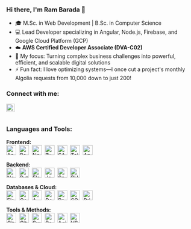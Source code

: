 ### Hi there, I'm Ram Barada 👋

- 🎓 M.Sc. in Web Development | B.Sc. in Computer Science
- 💻 Lead Developer specializing in Angular, Node.js, Firebase, and Google Cloud Platform (GCP)
- ☁️ **AWS Certified Developer Associate (DVA-C02)**
- 🎯 My focus: Turning complex business challenges into powerful, efficient, and scalable digital solutions
- ⚡ Fun fact: I love optimizing systems—I once cut a project's monthly Algolia requests from 10,000 down to just 200!

### Connect with me:

<a href="https://linkedin.com/in/ram-barada" target="_blank">
  <img align="left" alt="Ram Barada | LinkedIn" width="22px" src="https://skillicons.dev/icons?i=linkedin" />
</a>
<br />
<br />

### Languages and Tools:

<p align="left"><strong>Frontend:</strong><br/>
  <img alt="Angular" width="26px" src="https://skillicons.dev/icons?i=angular"/>&nbsp;
  <img alt="React" width="26px" src="https://skillicons.dev/icons?i=react" />&nbsp;
  <img alt="Next.js" width="26px" src="https://skillicons.dev/icons?i=nextjs" />&nbsp;
  <img alt="TypeScript" width="26px" src="https://skillicons.dev/icons?i=typescript" />&nbsp;
  <img alt="SASS" width="26px" src="https://skillicons.dev/icons?i=sass" />&nbsp;
  <img alt="Tailwind CSS" width="26px" src="https://skillicons.dev/icons?i=tailwind" />&nbsp;
  <img alt="Angular Material" width="26px" src="https://cdn.jsdelivr.net/gh/devicons/devicon@latest/icons/materialui/materialui-original.svg" />
</p>

<p align="left"><strong>Backend:</strong><br/>
  <img alt="Node.js" width="26px" src="https://skillicons.dev/icons?i=nodejs" />&nbsp;
  <img alt="Python" width="26px" src="https://skillicons.dev/icons?i=python" />&nbsp;
  <img alt="Flask" width="26px" src="https://skillicons.dev/icons?i=flask" />&nbsp;
  <img alt="Java" width="26px" src="https://skillicons.dev/icons?i=java" />&nbsp;
  <img alt="Spring Boot" width="26px" src="https://skillicons.dev/icons?i=spring" />&nbsp;
  <img alt="PHP" width="26px" src="https://skillicons.dev/icons?i=php" />
</p>

<p align="left"><strong>Databases & Cloud:</strong><br/>
  <img alt="Firebase" width="26px" src="https://skillicons.dev/icons?i=firebase" />&nbsp;
  <img alt="Google Cloud (GCP)" width="26px" src="https://skillicons.dev/icons?i=gcp" />&nbsp;
  <img alt="AWS" width="26px" src="https://skillicons.dev/icons?i=aws" />&nbsp;
  <img alt="Docker" width="26px" src="https://skillicons.dev/icons?i=docker" />&nbsp;
  <img alt="PostgreSQL" width="26px" src="https://skillicons.dev/icons?i=postgresql" />&nbsp;
  <img alt="SQL Server" width="26px" src="https://cdn.jsdelivr.net/gh/devicons/devicon@latest/icons/microsoftsqlserver/microsoftsqlserver-plain.svg" />&nbsp;
  <img alt="Prisma" width="26px" src="https://cdn.jsdelivr.net/gh/devicons/devicon@latest/icons/prisma/prisma-original.svg" />
</p>

<p align="left"><strong>Tools & Methods:</strong><br/>
  <img alt="Git" width="26px" src="https://skillicons.dev/icons?i=git" />&nbsp;
  <img alt="GitHub" width="26px" src="https://skillicons.dev/icons?i=github" />&nbsp;
  <img alt="Swagger" width="26px" src="https://cdn.jsdelivr.net/gh/devicons/devicon@latest/icons/swagger/swagger-original.svg" />&nbsp;
  <img alt="Postman" width="26px" src="https://skillicons.dev/icons?i=postman" />&nbsp;
  <img alt="Agile (Trello)" width="26px" src="https://cdn.jsdelivr.net/gh/devicons/devicon@latest/icons/trello/trello-plain.svg" />&nbsp;
  <img alt="VS Code" width="26px" src="https://skillicons.dev/icons?i=vscode" />
</p>
